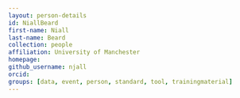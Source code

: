 ```yaml
---
layout: person-details
id: NiallBeard
first-name: Niall
last-name: Beard
collection: people
affiliation: University of Manchester
homepage:
github_username: njall
orcid:
groups: [data, event, person, standard, tool, trainingmaterial]
---
```

